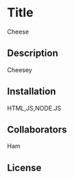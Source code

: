 
# Title
Cheese

## Description
Cheesey

## Installation
HTML,JS,NODE.JS

## Collaborators
Ham

## License


